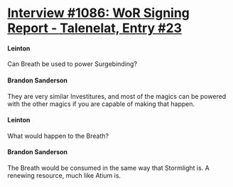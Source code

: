 # [Interview #1086: WoR Signing Report - Talenelat, Entry #23](https://www.theoryland.com/intvmain.php?i=1086#23)

#### Leinton

Can Breath be used to power Surgebinding?

#### Brandon Sanderson

They are very similar Investitures, and most of the magics can be powered with the other magics if you are capable of making that happen.

#### Leinton

What would happen to the Breath?

#### Brandon Sanderson

The Breath would be consumed in the same way that Stormlight is. A renewing resource, much like Atium is.

